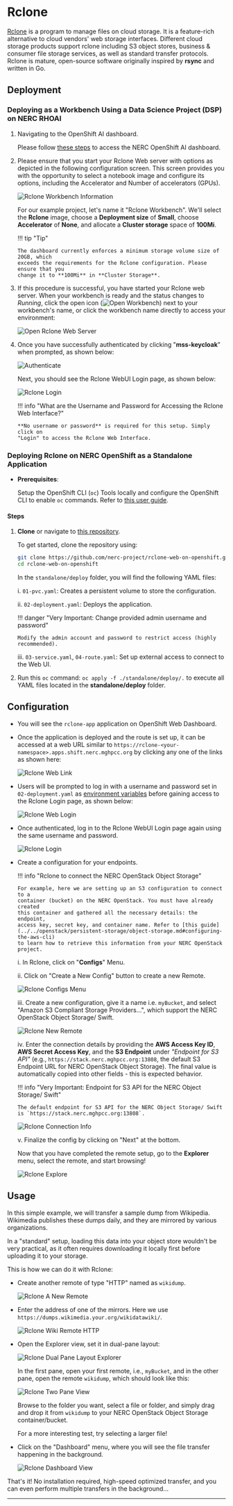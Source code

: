 # Rclone

[Rclone](https://rclone.org/) is a program to manage files on cloud storage. It
is a feature-rich alternative to cloud vendors' web storage interfaces. Different
cloud storage products support rclone including S3 object stores, business &
consumer file storage services, as well as standard transfer protocols. Rclone
is mature, open-source software originally inspired by **rsync** and written in Go.

## Deployment

### Deploying as a Workbench Using a Data Science Project (DSP) on NERC RHOAI

1.  Navigating to the OpenShift AI dashboard.

    Please follow [these steps](../../openshift-ai/logging-in/access-the-rhoai-dashboard.md)
    to access the NERC OpenShift AI dashboard.

2.  Please ensure that you start your Rclone Web server with options as depicted
    in the following configuration screen. This screen provides you with the opportunity
    to select a notebook image and configure its options, including the Accelerator
    and Number of accelerators (GPUs).

    ![Rclone Workbench Information](images/rclone-workbench.png)

    For our example project, let's name it "Rclone Workbench". We'll select the
    **Rclone** image, choose a **Deployment size** of **Small**, choose **Accelerator**
    of **None**, and allocate a **Cluster storage** space of **100Mi**.

    !!! tip "Tip"

        The dashboard currently enforces a minimum storage volume size of 20GB, which
        exceeds the requirements for the Rclone configuration. Please ensure that you
        change it to **100Mi** in **Cluster Storage**.

3.  If this procedure is successful, you have started your Rclone web server. When
    your workbench is ready and the status changes to _Running_, click the open
    icon (![Open Workbench](images/open.png)) next to your workbench's name, or
    click the workbench name directly to access your environment:

    ![Open Rclone Web Server](images/open-rclone-web-server.png)

4.  Once you have successfully authenticated by clicking "**mss-keycloak**" when
    prompted, as shown below:

    ![Authenticate](images/authenticate-user.png)

    Next, you should see the Rclone WebUI Login page, as shown below:

    ![Rclone Login](images/RHOAI-Rclone-login.png)

    !!! info "What are the Username and Password for Accessing the Rclone Web Interface?"

        **No username or password** is required for this setup. Simply click on
        "Login" to access the Rclone Web Interface.

### Deploying Rclone on NERC OpenShift as a Standalone Application

-   **Prerequisites**:

    Setup the OpenShift CLI (`oc`) Tools locally and configure the OpenShift CLI
    to enable `oc` commands. Refer to [this user guide](../../openshift/logging-in/setup-the-openshift-cli.md).

#### Steps

1.  **Clone** or navigate to [this repository](https://github.com/nerc-project/rclone-web-on-openshift.git).

    To get started, clone the repository using:

    ```sh
    git clone https://github.com/nerc-project/rclone-web-on-openshift.git
    cd rclone-web-on-openshift
    ```

    In the `standalone/deploy` folder, you will find the following YAML files:

    i. `01-pvc.yaml`: Creates a persistent volume to store the configuration.

    ii. `02-deployment.yaml`: Deploys the application.

    !!! danger "Very Important: Change provided admin username and password"

        Modify the admin account and password to restrict access (highly recommended).

    iii. `03-service.yaml`, `04-route.yaml`: Set up external access to connect to
    the Web UI.

2. Run this `oc` command: `oc apply -f ./standalone/deploy/.` to execute all YAML
files located in the **standalone/deploy** folder.

## Configuration

-   You will see the `rclone-app` application on OpenShift Web Dashboard.

-   Once the application is deployed and the route is set up, it can be accessed
    at a web URL similar to `https://rclone-<your-namespace>.apps.shift.nerc.mghpcc.org`
    by clicking any one of the links as shown here:

    ![Rclone Web Link](images/Rclone-route-link.png)

-   Users will be prompted to log in with a username and password set in
    `02-deployment.yaml` as [environment variables](https://github.com/nerc-project/rclone-web-on-openshift/blob/main/standalone/deploy/02-deployment.yaml#L40-L43)
    before gaining access to the Rclone Login page, as shown below:

    ![Rclone Web Login](images/rclone-web-login.png)  

-   Once authenticated, log in to the Rclone WebUI Login page again using the same
    username and password.

    ![Rclone Login](images/Rclone-login.png)

-   Create a configuration for your endpoints.

    !!! info "Rclone to connect the NERC OpenStack Object Storage"

        For example, here we are setting up an S3 configuration to connect to a
        container (bucket) on the NERC OpenStack. You must have already created
        this container and gathered all the necessary details: the endpoint,
        access key, secret key, and container name. Refer to [this guide](../../openstack/persistent-storage/object-storage.md#configuring-the-aws-cli)
        to learn how to retrieve this information from your NERC OpenStack project.

    i. In Rclone, click on "**Configs**" Menu.  

    ii. Click on "Create a New Config" button to create a new Remote.

    ![Rclone Configs Menu](images/Rclone-configs-menu.png)

    iii. Create a new configuration, give it a name i.e. `myBucket`, and select
    "Amazon S3 Compliant Storage Providers...", which support the NERC OpenStack
    Object Storage/ Swift.

    ![Rclone New Remote](images/Rclone-config-setup.png)

    iv. Enter the connection details by providing the **AWS Access Key ID**,
    **AWS Secret Access Key**, and the **S3 Endpoint** under
    _"Endpoint for S3 API"_ (e.g., `https://stack.nerc.mghpcc.org:13808`, the
    default S3 Endpoint URL for NERC OpenStack Object Storage). The final value
    is automatically copied into other fields - this is expected behavior.

    !!! info "Very Important: Endpoint for S3 API for the NERC Object Storage/ Swift"

        The default endpoint for S3 API for the NERC Object Storage/ Swift is `https://stack.nerc.mghpcc.org:13808`.

    ![Rclone Connection Info](images/Rclone-connection-info.png)

    v. Finalize the config by clicking on "Next" at the bottom.

    Now that you have completed the remote setup, go to the **Explorer** menu,
    select the remote, and start browsing!

    ![Rclone Explore](images/Rclone-explore.png)

## Usage

In this simple example, we will transfer a sample dump from Wikipedia. Wikimedia
publishes these dumps daily, and they are mirrored by various organizations.

In a "standard" setup, loading this data into your object store wouldn't be very
practical, as it often requires downloading it locally first before uploading it
to your storage.

This is how we can do it with Rclone:

-   Create another remote of type "HTTP" named as `wikidump`.

    ![Rclone A New Remote](images/Rclone-wiki-config.png)

-   Enter the address of one of the mirrors. Here we use `https://dumps.wikimedia.your.org/wikidatawiki/`.

    ![Rclone Wiki Remote HTTP](images/Rclone-wiki-http.png)

-   Open the Explorer view, set it in dual-pane layout:

    ![Rclone Dual Pane Layout Explorer](images/Rclone-dual-pane-layout.png)

    In the first pane, open your first remote, i.e., `myBucket`, and in the other
    pane, open the remote `wikidump`, which should look like this:

    ![Rclone Two Pane View](images/Rclone-two-pane-view.png)

    Browse to the folder you want, select a file or folder, and simply drag and
    drop it from `wikidump` to your NERC OpenStack Object Storage container/bucket.

    For a more interesting test, try selecting a larger file!

-   Click on the "Dashboard" menu, where you will see the file transfer happening
    in the background.

    ![Rclone Dashboard View](images/Rclone-dashboard.png)

That's it! No installation required, high-speed optimized transfer, and you can
even perform multiple transfers in the background...

---
